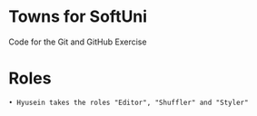 # Towns for SoftUni
Code for the Git and GitHub Exercise

# Roles
    • Hyusein takes the roles "Editor", "Shuffler" and "Styler"
